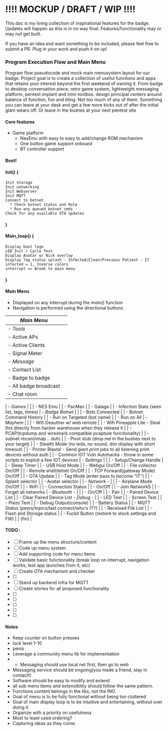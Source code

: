 # !!!! MOCKUP / DRAFT / WIP !!!!
This doc is my living collection of inspirational features for the badge.  Updates will happen as this is in no way final.  Features/functionality may or may not get built.

If you have an idea and want something to be included, please feel free to submit a PR. Plug in your work and push it on up!


### Program Execution Flow and Main Menu
 Program flow pseudocode and mock main menusystem layout for our badge. Project goal is to create a collection of useful functions and apps that retains your interest beyond the first weekend of owning it.
 From badge to desktop conversation piece, retro game system, lightweight messaging platform, pentest implant and mini-toolbox.
 design principal centers around balance of function, fun and bling.
 Not too much of any of them.  Something you can leave at your desk and get a few more kicks out of after the initial glam wears off. Or leave in the bushes at your next pentest site

#### Core features
  * Game platform
    * NesEmu with easy to easy to add/change ROM mechanism
    * One button game support onboard
    * BT controller support

#### Boot!

#### Init() {
```
Init Storage
Init networking
Init Webserver
Init MQTT
Connect to botnet
  * Check botnet status and Role
  * Run any queued botnet cmds
Check for any available OTA updates
```
#### }


#### Main_loop() {
```
Display boot logo
LED Init / Cycle Test
Display Avatar w/ Nick overlay
Display Tag status splash - Infected/Clean/Previous Patient - If infected = 1, Inverse colors
interrupt == Break to main menu
```
#### }

#### Main Menu
* Displayed on any interrupt during the *main()* function
* Navigation is performed using the directional buttons

|   *_Main Menu_*   |           |
---------------- | ------------ |
*- _Tools_* | |
 |  - Active APs |
 |  - Active Clients |
 |  - Signal Meter |
*- _Message_* | |
 | - Contact List
 | - Badge to badge
 | - All badge broadcast
 | - Chat room
 |
*- _Games_* | |
 | - NES Emu |
 | - PacMan |
 | - Galaga |
 | - Infection Stats (seen list, tags, times) |
*- _Badge Botnet_* | |
 | - Bots Connected |
 | - Botnet Command History |
 | - Run on Targeted (bot name) |
 | - Run on All |
*- _Mayhem_* | |
 | - Wifi Deauther w/ web remote |
 | - Wifi Pineapple Lite - Steal this directly from hacker warehouse when they release it |
 | - PCAP(tcpdump and wireshark compatible pcapture funcitonality) |
 | - subnet recon(nmap... duh) |
 | - Pivot stub (drop me in the bushes next to your target) |
 | - Stealth Mode (no leds, no sound, dim display with short timeout) |
 | - Printer Blasta! - Send giant print jobs to all listening print devices without auth |
 | - Common IOT Vuln Autohacka - throw in some scripts to exploit a few IOT devices |
*- _Settings_* | |
| - Setup/Change Handle |
| - Sleep Timer |
| - USB Host Mode |
| - Webgui On/Off |
| - File collector On/Off |
| - Remote shell/telnet On/Off |
| - TCP Forward(gateway Mode) On/Off |
| - OTA Update |
| - Tag Mode (enter pass to become "IT") |
| - Splash selector |
| - Avatar selector |
   | *- Network -* |
  | | - Airplane Mode On/Off
  | | - WiFi
  | | - Connection Status
  | | - On/Off
  | | - Join NetworkS
  | | - Forget all networks
  | *- Bluetooth -* |
  | | - On/Off
  | | - Pair
  | | - Paired Device List
  | | - Clear Paired Device List
*- _Debug_ -* |
 | - LED Test |
 | - Screen Test |
 | - Piezo Test |
 | - Debug Output(console) |
 | - Battery Status |
 | - MQTT Status (peers/topics/last connect/who's IT?) |
 | - Received File List |
 | - Flash and Storage status |
 | - Fuckit Button (restore to stock settings and FW) |
 | (fin) |

#### TODO :
- [ ] Frame up the menu structure/content
- [ ] Code up menu system
- [ ] Add supporting code for menu items
- [ ] Validate basic functionality (break loop on interrupt, navigation works, test app launches from it, etc)
- [ ] Create  OTA mechanism and checker
- [ ]
- [ ] Stand up backend infra for MQTT
- [ ] Create stories for all proposed functionality
- [ ]
- [ ]
- [ ]
- [ ]
- [ ]

#### Notes
* Keep counter on button presses
* lock level 1-10
* penis
* Leverage a community menu lib for implementation
* * Messaging should use local net first, then go to web
* Messaging service should be ongoing(you made a friend, stay in contact!)
* Software should be easy to modify and extend
* all sub menu items and extensibility should follow the same pattern.
* Functions content belongs in the libs, not the INO.
* Goal of menu is to be fully functional without being too cluttered
* Goal of main display loop is to be intuitive and entertaining, without over doing it.
* Organize with a priority on usefulness
* Most to least used ordering?
* Capturing ideas as they come.
